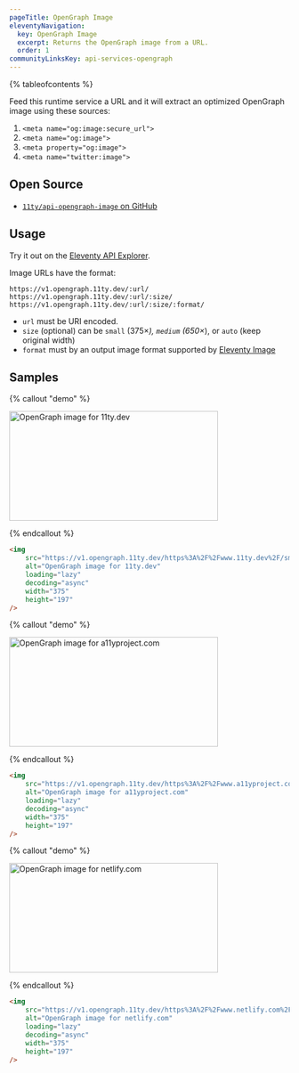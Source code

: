 ```yaml
---
pageTitle: OpenGraph Image
eleventyNavigation:
  key: OpenGraph Image
  excerpt: Returns the OpenGraph image from a URL.
  order: 1
communityLinksKey: api-services-opengraph
---
```


{% tableofcontents %}

Feed this runtime service a URL and it will extract an optimized OpenGraph image using these sources:

1. `<meta name="og:image:secure_url">`
1. `<meta name="og:image">`
1. `<meta property="og:image">`
1. `<meta name="twitter:image">`

## Open Source

- [`11ty/api-opengraph-image` on GitHub](https://github.com/11ty/api-opengraph-image)

## Usage

Try it out on the [Eleventy API Explorer](https://api-explorer.11ty.dev/).

Image URLs have the format:

```
https://v1.opengraph.11ty.dev/:url/
https://v1.opengraph.11ty.dev/:url/:size/
https://v1.opengraph.11ty.dev/:url/:size/:format/
```

- `url` must be URI encoded.
- `size` (optional) can be `small` (375×*), `medium` (650×*), or `auto` (keep original width)
- `format` must by an output image format supported by [Eleventy Image](https://www.11ty.dev/docs/plugins/image/)

## Samples

{% callout "demo" %}

<img src="https://v1.opengraph.11ty.dev/https%3A%2F%2Fwww.11ty.dev%2F/small/" alt="OpenGraph image for 11ty.dev" loading="lazy" decoding="async" width="375" height="197">

{% endcallout %}

```html
<img
	src="https://v1.opengraph.11ty.dev/https%3A%2F%2Fwww.11ty.dev%2F/small/"
	alt="OpenGraph image for 11ty.dev"
	loading="lazy"
	decoding="async"
	width="375"
	height="197"
/>
```

{% callout "demo" %}

<img src="https://v1.opengraph.11ty.dev/https%3A%2F%2Fwww.a11yproject.com%2F/small/" alt="OpenGraph image for a11yproject.com" loading="lazy" decoding="async" width="375" height="197">

{% endcallout %}

```html
<img
	src="https://v1.opengraph.11ty.dev/https%3A%2F%2Fwww.a11yproject.com%2F/small/"
	alt="OpenGraph image for a11yproject.com"
	loading="lazy"
	decoding="async"
	width="375"
	height="197"
/>
```

{% callout "demo" %}

<img src="https://v1.opengraph.11ty.dev/https%3A%2F%2Fwww.netlify.com%2F/small/" alt="OpenGraph image for netlify.com" loading="lazy" decoding="async" width="375" height="197">

{% endcallout %}

```html
<img
	src="https://v1.opengraph.11ty.dev/https%3A%2F%2Fwww.netlify.com%2F/small/"
	alt="OpenGraph image for netlify.com"
	loading="lazy"
	decoding="async"
	width="375"
	height="197"
/>
```
